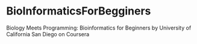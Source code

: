 # BioInformaticsForBegginers
Biology Meets Programming: Bioinformatics for Beginners by University of California San Diego on Coursera
